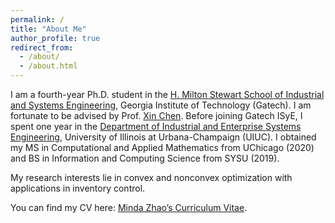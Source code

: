 ```yaml
---
permalink: /
title: "About Me"
author_profile: true
redirect_from: 
  - /about/
  - /about.html
---
```


I am a fourth-year Ph.D. student in the [H. Milton Stewart School of Industrial and Systems Engineering](https://www.isye.gatech.edu/), Georgia Institute of Technology (Gatech). I am fortunate to be advised by Prof. [Xin Chen](https://sites.gatech.edu/xin-chen/). Before joining Gatech ISyE, I spent one year in the [Department of Industrial and Enterprise Systems Engineering](https://ise.illinois.edu/), University of Illinois at Urbana-Champaign (UIUC). I obtained my MS in Computational and Applied Mathematics from UChicago (2020) and BS in Information and Computing Science from SYSU (2019).

My research interests lie in convex and nonconvex optimization with applications in inventory control.

You can find my CV here: [Minda Zhao’s Curriculum Vitae](../assets/CV___Resume.pdf).
